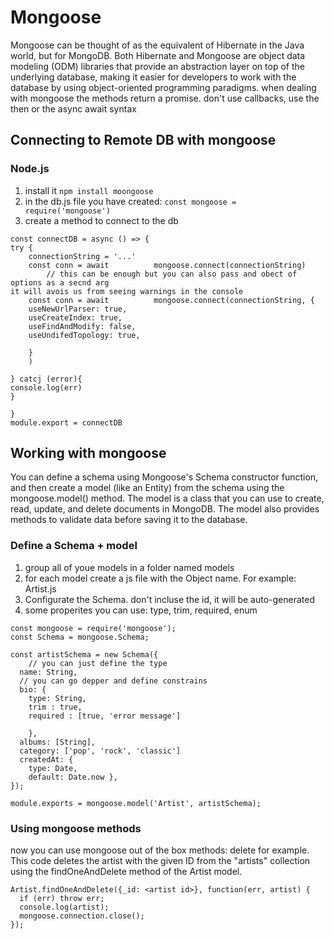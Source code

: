 # Mongoose
Mongoose can be thought of as the equivalent of Hibernate in the Java world, but for MongoDB. Both Hibernate and Mongoose are object data modeling (ODM) libraries that provide an abstraction layer on top of the underlying database, making it easier for developers to work with the database by using object-oriented programming paradigms.
when dealing with mongoose the methods return a promise. don't use callbacks, use the then or the async await syntax


## Connecting to Remote DB with mongoose

### Node.js
1. install it
 `npm install moongoose`
2. in the db.js file you have created:
`const mongoose = require('mongoose')`
4. create a method to connect to the db
```
const connectDB = async () => {
try {
	connectionString = '...'
	const conn = await 		  	mongoose.connect(connectionString)
		// this can be enough but you can also pass and obect of options as a secnd arg
it will avois us from seeing warnings in the console
	const conn = await 		  	mongoose.connect(connectionString, {
	useNewUrlParser: true,
	useCreateIndex: true,
	useFindAndModify: false,
	useUndifedTopology: true,
	
	}
	)

} catcj (error){
console.log(err)
}

}
module.export = connectDB
```


## Working with mongoose
You can define a schema using Mongoose's Schema constructor function, and then create a model (like an Entity) from the schema using the mongoose.model() method. The model is a class that you can use to create, read, update, and delete documents in MongoDB. The model also provides methods to validate data before saving it to the database.

### Define a Schema + model
1. group all of youe models in a folder named models
2. for each model create a js file with the Object name. For example: Artist.js
3. Configurate the Schema. don't incluse the id, it will be auto-generated
4. some properites you can use: type, trim, required, enum
```
const mongoose = require('mongoose');
const Schema = mongoose.Schema;

const artistSchema = new Schema({
	// you can just define the type
  name: String,
  // you can go depper and define constrains
  bio: {
  	type: String,
  	trim : true,
  	required : [true, 'error message']

  	},
  albums: [String],
  category: ['pop', 'rock', 'classic']
  createdAt: { 
  	type: Date, 
  	default: Date.now },
});

module.exports = mongoose.model('Artist', artistSchema);
```

### Using mongoose methods
now you can use mongoose out of the box methods: delete for example. This code deletes the artist with the given ID from the "artists" collection using the findOneAndDelete method of the Artist model.

```
Artist.findOneAndDelete({_id: <artist id>}, function(err, artist) {
  if (err) throw err;
  console.log(artist);
  mongoose.connection.close();
});

```

